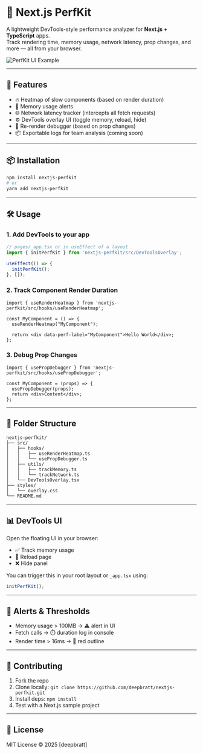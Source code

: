 
# 🧠 Next.js PerfKit

A lightweight DevTools-style performance analyzer for **Next.js + TypeScript** apps.  
Track rendering time, memory usage, network latency, prop changes, and more — all from your browser.

![PerfKit UI Example](https://user-images.githubusercontent.com/example/perfkit-ui.png) <!-- Add screenshot later -->

---

## 🚀 Features

- 🔥 Heatmap of slow components (based on render duration)
- 🧠 Memory usage alerts
- 🌐 Network latency tracker (intercepts all fetch requests)
- ⚙️ DevTools overlay UI (toggle memory, reload, hide)
- 🔄 Re-render debugger (based on prop changes)
- 📦 Exportable logs for team analysis (coming soon)

---

## 📦 Installation

```bash
npm install nextjs-perfkit
# or
yarn add nextjs-perfkit
```

---

## 🛠️ Usage

### 1. Add DevTools to your app

```ts
// pages/_app.tsx or in useEffect of a layout
import { initPerfKit } from 'nextjs-perfkit/src/DevToolsOverlay';

useEffect(() => {
  initPerfKit();
}, []);
```

### 2. Track Component Render Duration

```tsx
import { useRenderHeatmap } from 'nextjs-perfkit/src/hooks/useRenderHeatmap';

const MyComponent = () => {
  useRenderHeatmap("MyComponent");

  return <div data-perf-label="MyComponent">Hello World</div>;
};
```

### 3. Debug Prop Changes

```tsx
import { usePropDebugger } from 'nextjs-perfkit/src/hooks/usePropDebugger';

const MyComponent = (props) => {
  usePropDebugger(props);
  return <div>Content</div>;
};
```

---

## 📂 Folder Structure

```
nextjs-perfkit/
├── src/
│   ├── hooks/
│   │   ├── useRenderHeatmap.ts
│   │   └── usePropDebugger.ts
│   ├── utils/
│   │   ├── trackMemory.ts
│   │   └── trackNetwork.ts
│   └── DevToolsOverlay.tsx
├── styles/
│   └── overlay.css
└── README.md
```

---

## 📊 DevTools UI

Open the floating UI in your browser:
- ✅ Track memory usage
- 🔄 Reload page
- ❌ Hide panel

You can trigger this in your root layout or `_app.tsx` using:

```ts
initPerfKit();
```

---

## 📢 Alerts & Thresholds

- Memory usage > 100MB → ⚠️ alert in UI
- Fetch calls → ⏱️ duration log in console
- Render time > 16ms → 🔴 red outline

---

## 👥 Contributing

1. Fork the repo
2. Clone locally: `git clone https://github.com/deepbratt/nextjs-perfkit.git`
3. Install deps: `npm install`
4. Test with a Next.js sample project

---

## 📄 License

MIT License © 2025 [deepbratt]
